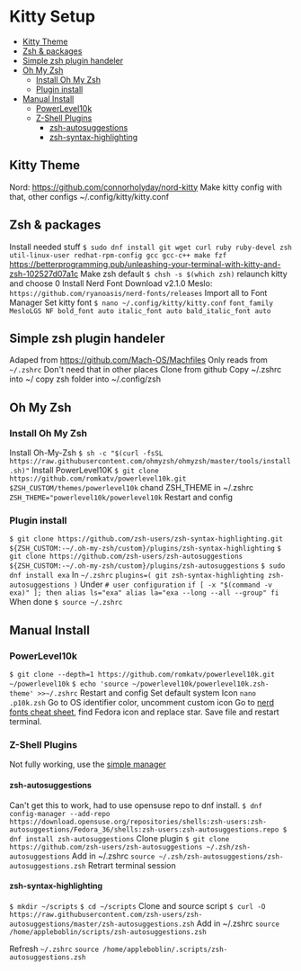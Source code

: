 # Kitty Setup

<!-- TOC -->
- [Kitty Theme](#kitty-theme)
- [Zsh & packages](#zsh--packages)
- [Simple zsh plugin handeler](#simple-zsh-plugin-handeler)
- [Oh My Zsh](#oh-my-zsh)
    - [Install Oh My Zsh](#install-oh-my-zsh)
    - [Plugin install](#plugin-install)
- [Manual Install](#manual-install)
    - [PowerLevel10k](#powerlevel10k)
    - [Z-Shell Plugins](#z-shell-plugins)
        - [zsh-autosuggestions](#zsh-autosuggestions)
        - [zsh-syntax-highlighting](#zsh-syntax-highlighting)
<!-- /TOC -->

## Kitty Theme

Nord: https://github.com/connorholyday/nord-kitty
Make kitty config with that, other configs
~/.config/kitty/kitty.conf

## Zsh & packages

Install needed stuff
`$ sudo dnf install git wget curl ruby ruby-devel zsh util-linux-user redhat-rpm-config gcc gcc-c++ make fzf`
https://betterprogramming.pub/unleashing-your-terminal-with-kitty-and-zsh-102527d07a1c
Make zsh default
`$ chsh -s $(which zsh)`
relaunch kitty and choose 0
Install Nerd Font
Download v2.1.0 Meslo: `https://github.com/ryanoasis/nerd-fonts/releases`
Import all to Font Manager
Set kitty font
`$ nano ~/.config/kitty/kitty.conf`
`font_family MesloLGS NF bold_font auto italic_font auto bald_italic_font auto`

## Simple zsh plugin handeler

Adaped from https://github.com/Mach-OS/Machfiles
Only reads from `~/.zshrc` Don't need that in other places
Clone from github
Copy ~/.zshrc into ~/
copy zsh folder into ~/.config/zsh

## Oh My Zsh

### Install Oh My Zsh

Install Oh-My-Zsh
`$ sh -c "$(curl -fsSL https://raw.githubusercontent.com/ohmyzsh/ohmyzsh/master/tools/install.sh)"`
Install PowerLevel10K
`$ git clone https://github.com/romkatv/powerlevel10k.git $ZSH_CUSTOM/themes/powerlevel10k`
chand ZSH_THEME in ~/.zshrc
`ZSH_THEME="powerlevel10k/powerlevel10k`
Restart and config

### Plugin install

`$ git clone https://github.com/zsh-users/zsh-syntax-highlighting.git ${ZSH_CUSTOM:-~/.oh-my-zsh/custom}/plugins/zsh-syntax-highlighting`
`$ git clone https://github.com/zsh-users/zsh-autosuggestions ${ZSH_CUSTOM:-~/.oh-my-zsh/custom}/plugins/zsh-autosuggestions`
`$ sudo dnf install exa`
In `~/.zshrc`
`plugins=( git zsh-syntax-highlighting zsh-autosuggestions )`
Under `# user configuration`
`if [ -x "$(command -v exa)" ]; then alias ls="exa" alias la="exa --long --all --group" fi`
When done
`$ source ~/.zshrc`

## Manual Install

### PowerLevel10k

`$ git clone --depth=1 https://github.com/romkatv/powerlevel10k.git ~/powerlevel10k`
`$ echo 'source ~/powerlevel10k/powerlevel10k.zsh-theme' >>~/.zshrc`
Restart and config
Set default system Icon `nano .p10k.zsh`
Go to OS identifier color, uncomment custom icon
Go to [nerd fonts cheat sheet](https://www.nerdfonts.com/cheat-sheet), find Fedora icon and replace star. Save file and restart terminal.

### Z-Shell Plugins

Not fully working, use the [simple manager](https://github.com/Mach-OS/Machfiles)

#### zsh-autosuggestions

Can't get this to work, had to use opensuse repo to dnf install.
`$ dnf config-manager --add-repo https://download.opensuse.org/repositories/shells:zsh-users:zsh-autosuggestions/Fedora_36/shells:zsh-users:zsh-autosuggestions.repo $ dnf install zsh-autosuggestions`
Clone plugin
`$ git clone https://github.com/zsh-users/zsh-autosuggestions ~/.zsh/zsh-autosuggestions`
Add in ~/.zshrc
`source ~/.zsh/zsh-autosuggestions/zsh-autosuggestions.zsh`
Retrart terminal session

#### zsh-syntax-highlighting

`$ mkdir ~/scripts`
`$ cd ~/scripts`
Clone and source script
`$ curl -O https://raw.githubusercontent.com/zsh-users/zsh-autosuggestions/master/zsh-autosuggestions.zsh`
Add in ~/.zshrc
`source /home/appleboblin/scripts/zsh-autosuggestions.zsh`

Refresh `~/.zshrc`
`source /home/appleboblin/.scripts/zsh-autosuggestions.zsh`

